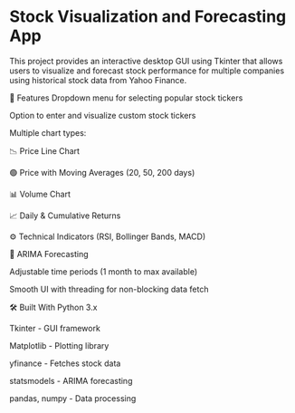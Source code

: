 # Stock Visualization and Forecasting App
This project provides an interactive desktop GUI using Tkinter that allows users to visualize and forecast stock performance for multiple companies using historical stock data from Yahoo Finance.

🚀 Features
Dropdown menu for selecting popular stock tickers

Option to enter and visualize custom stock tickers

Multiple chart types:

📉 Price Line Chart

🟢 Price with Moving Averages (20, 50, 200 days)

📊 Volume Chart

📈 Daily & Cumulative Returns

⚙️ Technical Indicators (RSI, Bollinger Bands, MACD)

🔮 ARIMA Forecasting

Adjustable time periods (1 month to max available)

Smooth UI with threading for non-blocking data fetch

🛠️ Built With
Python 3.x

Tkinter - GUI framework

Matplotlib - Plotting library

yfinance - Fetches stock data

statsmodels - ARIMA forecasting

pandas, numpy - Data processing
